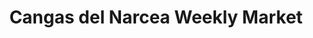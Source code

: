 ---
layout: market
title: Cangas del Narcea Weekly Market
shortTitle: Cangas del Narcea
subtitle:
permalink: /visit/markets/cangas-del-narcea.html
aliases:
tags:
toc: false
toc_sticky: true
toc_label: Market
sidebar:
  nav: visit_full
market_image: 
market_image_caption: 
market_name: 
market_freq: weekly
market_type: General
market_day: Saturday
market_hours: 08:00 - 14:00
market_location: Pl. Mayor, 33800 Cangas del Narcea, Asturias, España
market_vendors: 50
conceyu: Cangas del Narcea
location:
  latitude: 43.177358048938025
  longitude: -6.551676044346981
---